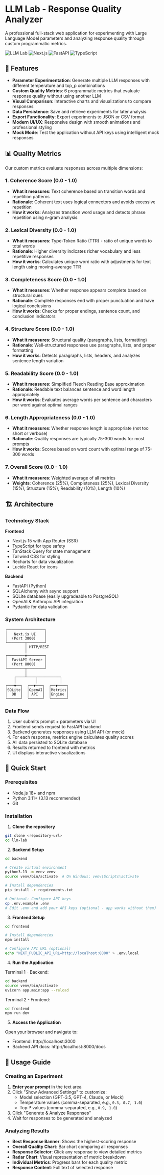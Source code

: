 # LLM Lab - Response Quality Analyzer

A professional full-stack web application for experimenting with Large Language Model parameters and analyzing response quality through custom programmatic metrics.

![LLM Lab](https://img.shields.io/badge/LLM-Lab-blue) ![Next.js](https://img.shields.io/badge/Next.js-15-black) ![FastAPI](https://img.shields.io/badge/FastAPI-0.115-green) ![TypeScript](https://img.shields.io/badge/TypeScript-5-blue)

## 🌟 Features

- **Parameter Experimentation**: Generate multiple LLM responses with different temperature and top_p combinations
- **Custom Quality Metrics**: 6 programmatic metrics that evaluate response quality without using another LLM
- **Visual Comparison**: Interactive charts and visualizations to compare responses
- **Data Persistence**: Save and retrieve experiments for later analysis
- **Export Functionality**: Export experiments to JSON or CSV format
- **Modern UI/UX**: Responsive design with smooth animations and professional styling
- **Mock Mode**: Test the application without API keys using intelligent mock responses

## 📊 Quality Metrics

Our custom metrics evaluate responses across multiple dimensions:

### 1. **Coherence Score** (0.0 - 1.0)
- **What it measures**: Text coherence based on transition words and repetition patterns
- **Rationale**: Coherent text uses logical connectors and avoids excessive repetition
- **How it works**: Analyzes transition word usage and detects phrase repetition using n-gram analysis

### 2. **Lexical Diversity** (0.0 - 1.0)
- **What it measures**: Type-Token Ratio (TTR) - ratio of unique words to total words
- **Rationale**: Higher diversity indicates richer vocabulary and less repetitive responses
- **How it works**: Calculates unique word ratio with adjustments for text length using moving-average TTR

### 3. **Completeness Score** (0.0 - 1.0)
- **What it measures**: Whether response appears complete based on structural cues
- **Rationale**: Complete responses end with proper punctuation and have logical conclusions
- **How it works**: Checks for proper endings, sentence count, and conclusion indicators

### 4. **Structure Score** (0.0 - 1.0)
- **What it measures**: Structural quality (paragraphs, lists, formatting)
- **Rationale**: Well-structured responses use paragraphs, lists, and proper formatting
- **How it works**: Detects paragraphs, lists, headers, and analyzes sentence length variation

### 5. **Readability Score** (0.0 - 1.0)
- **What it measures**: Simplified Flesch Reading Ease approximation
- **Rationale**: Readable text balances sentence and word length appropriately
- **How it works**: Evaluates average words per sentence and characters per word against optimal ranges

### 6. **Length Appropriateness** (0.0 - 1.0)
- **What it measures**: Whether response length is appropriate (not too short or verbose)
- **Rationale**: Quality responses are typically 75-300 words for most prompts
- **How it works**: Scores based on word count with optimal range of 75-300 words

### 7. **Overall Score** (0.0 - 1.0)
- **What it measures**: Weighted average of all metrics
- **Weights**: Coherence (25%), Completeness (25%), Lexical Diversity (15%), Structure (15%), Readability (10%), Length (10%)

## 🏗️ Architecture

### Technology Stack

**Frontend**
- Next.js 15 with App Router (SSR)
- TypeScript for type safety
- TanStack Query for state management
- Tailwind CSS for styling
- Recharts for data visualization
- Lucide React for icons

**Backend**
- FastAPI (Python)
- SQLAlchemy with async support
- SQLite database (easily upgradeable to PostgreSQL)
- OpenAI & Anthropic API integration
- Pydantic for data validation

### System Architecture

```
┌─────────────────┐
│   Next.js UI    │
│  (Port 3000)    │
└────────┬────────┘
         │ HTTP/REST
         │
┌────────▼────────┐
│  FastAPI Server │
│  (Port 8000)    │
└────────┬────────┘
         │
    ┌────┴────┬──────────┐
    │         │          │
┌───▼──┐  ┌──▼───┐  ┌──▼────┐
│SQLite│  │OpenAI│  │Metrics│
│  DB  │  │ API  │  │Engine │
└──────┘  └──────┘  └───────┘
```

### Data Flow

1. User submits prompt + parameters via UI
2. Frontend sends request to FastAPI backend
3. Backend generates responses using LLM API (or mock)
4. For each response, metrics engine calculates quality scores
5. All data persisted to SQLite database
6. Results returned to frontend with metrics
7. UI displays interactive visualizations

## 🚀 Quick Start

### Prerequisites

- Node.js 18+ and npm
- Python 3.11+ (3.13 recommended)
- Git

### Installation

1. **Clone the repository**
```bash
git clone <repository-url>
cd llm-lab
```

2. **Backend Setup**
```bash
cd backend

# Create virtual environment
python3.13 -m venv venv
source venv/bin/activate  # On Windows: venv\Scripts\activate

# Install dependencies
pip install -r requirements.txt

# Optional: Configure API keys
cp .env.example .env
# Edit .env and add your API keys (optional - app works without them)
```

3. **Frontend Setup**
```bash
cd frontend

# Install dependencies
npm install

# Configure API URL (optional)
echo "NEXT_PUBLIC_API_URL=http://localhost:8000" > .env.local
```

4. **Run the Application**

Terminal 1 - Backend:
```bash
cd backend
source venv/bin/activate
uvicorn app.main:app --reload
```

Terminal 2 - Frontend:
```bash
cd frontend
npm run dev
```

5. **Access the Application**

Open your browser and navigate to:
- Frontend: http://localhost:3000
- Backend API docs: http://localhost:8000/docs

## 📖 Usage Guide

### Creating an Experiment

1. **Enter your prompt** in the text area
2. Click "Show Advanced Settings" to customize:
   - Model selection (GPT-3.5, GPT-4, Claude, or Mock)
   - Temperature values (comma-separated, e.g., `0.3, 0.7, 1.0`)
   - Top P values (comma-separated, e.g., `0.9, 1.0`)
3. Click "Generate & Analyze Responses"
4. Wait for responses to be generated and analyzed

### Analyzing Results

- **Best Response Banner**: Shows the highest-scoring response
- **Overall Quality Chart**: Bar chart comparing all responses
- **Response Selector**: Click any response to view detailed metrics
- **Radar Chart**: Visual representation of metric breakdown
- **Individual Metrics**: Progress bars for each quality metric
- **Response Content**: Full text of selected response

```



